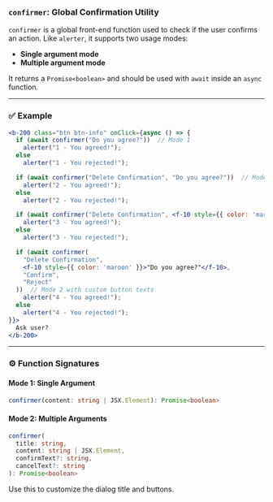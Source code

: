 ### `confirmer`: Global Confirmation Utility

`confirmer` is a global front-end function used to check if the user confirms an action. Like `alerter`, it supports two usage modes:

- **Single argument mode**
- **Multiple argument mode**

It returns a `Promise<boolean>` and should be used with `await` inside an `async` function.

---

### ✅ Example

```jsx
<b-200 class="btn btn-info" onClick={async () => {
  if (await confirmer("Do you agree?"))  // Mode 1
    alerter("1 - You agreed!");
  else
    alerter("1 - You rejected!");

  if (await confirmer("Delete Confirmation", "Do you agree?"))  // Mode 2
    alerter("2 - You agreed!");
  else
    alerter("2 - You rejected!");

  if (await confirmer("Delete Confirmation", <f-10 style={{ color: 'maroon' }}>"Do you agree?"</f-10>))  // Mode 2
    alerter("3 - You agreed!");
  else
    alerter("3 - You rejected!");

  if (await confirmer(
    "Delete Confirmation",
    <f-10 style={{ color: 'maroon' }}>"Do you agree?"</f-10>,
    "Confirm",
    "Reject"
  ))  // Mode 2 with custom button texts
    alerter("4 - You agreed!");
  else
    alerter("4 - You rejected!");
}}>
  Ask user?
</b-200>
```

---

### ⚙️ Function Signatures

#### Mode 1: Single Argument

```ts
confirmer(content: string | JSX.Element): Promise<boolean>
```

#### Mode 2: Multiple Arguments

```ts
confirmer(
  title: string,
  content: string | JSX.Element,
  confirmText?: string,
  cancelText?: string
): Promise<boolean>
```

Use this to customize the dialog title and buttons.
